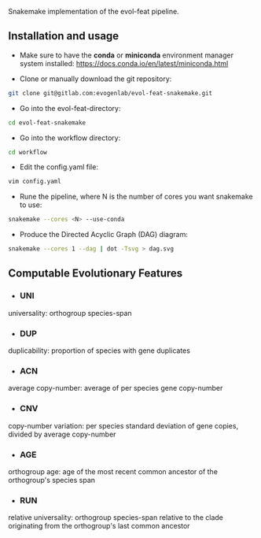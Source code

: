 Snakemake implementation of the evol-feat pipeline.

## Installation and usage
* Make sure to have the **conda** or **miniconda** environment manager system installed:
https://docs.conda.io/en/latest/miniconda.html

* Clone or manually download the git repository:
```bash
git clone git@gitlab.com:evogenlab/evol-feat-snakemake.git
```

* Go into the evol-feat-directory:
```bash
cd evol-feat-snakemake
```

* Go into the workflow directory:
```bash
cd workflow
```

* Edit the config.yaml file:
```bash
vim config.yaml
```

* Rune the pipeline, where N is the number of cores you want snakemake to use:
```bash
snakemake --cores <N> --use-conda
```

* Produce the Directed Acyclic Graph (DAG) diagram:
```bash
snakemake --cores 1 --dag | dot -Tsvg > dag.svg
```

## Computable Evolutionary Features
* ### UNI
universality: orthogroup species-span
* ### DUP
duplicability: proportion of species with gene duplicates
* ### ACN
average copy-number: average of per species gene copy-number
* ### CNV
copy-number variation: per species standard deviation of gene copies, divided by average copy-number
* ### AGE
orthogroup age: age of the most recent common ancestor of the orthogroup's species span
* ### RUN
relative universality: orthogroup species-span relative to the clade originating from the orthogroup's last common ancestor
